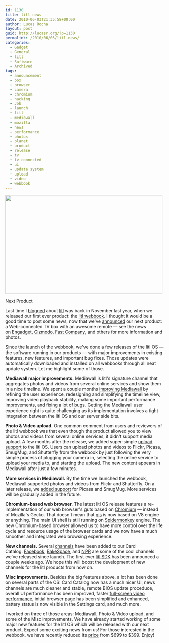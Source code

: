 ```yaml
---
id: 1130
title: litl news
date: 2010-06-03T21:35:58+00:00
author: Lucas Rocha
layout: post
guid: http://lucasr.org/?p=1130
permalink: /2010/06/03/litl-news/
categories:
  - Gadget
  - General
  - litl
  - Software
  - Archived
tags:
  - announcement
  - box
  - browser
  - camera
  - chromium
  - hacking
  - Job
  - launch
  - litl
  - mediawall
  - mozilla
  - news
  - performance
  - photos
  - planet
  - product
  - release
  - tv
  - tv-connected
  - ui
  - update system
  - upload
  - video
  - webbook
---
```

<div id="attachment_1138" style="width: 510px" class="wp-caption alignnone">
  <a href="http://litl.com"><img class="size-full wp-image-1138" src="http://lucasr.org/wp-content/uploads/2010/05/litl-next-thing.jpg" width="500" height="313" /></a>
  <p class="wp-caption-text">
    Next Product
  </p>
</div>

Last time I
[blogged](http://lucasr.org/2009/11/04/litl-webbook-some-technical-comments/)
about [litl](http://litl.com/) was back in November last year, when we released
our first ever product: the [litl
webbook](http://litl.com/easy-to-use/intuitive-interface.htm). I thought it
would be a good time to post some news, now that we've
[announced](http://litl.com/everything-else/press-release.htm?id=588985) our
next product: a Web-connected TV box with an awesome remote — see the news
on [Engadget](http://www.engadget.com/2010/05/13/litl-working-on-a-settop-box-with-smartphone-like-remote-not-sc/),
[Gizmodo](http://gizmodo.com/5538401/a-litl-box-wants-to-turn-your-tv-into-an-actually-good-web-browser),
[Fast
Company](http://www.fastcompany.com/1646754/litl-will-release-tv-internet-product-webbook),
and others for more information and photos.

Since the launch of the webbook, we've done a few releases of the litl OS — the
software running in our products — with major improvements in existing
features, new features, and important bug fixes. Those updates were
automatically downloaded and installed on all webbooks through all neat update
system. Let me highlight some of those.

**Mediawall major improvements.** Mediawall is litl's signature channel that
aggregates photos and videos from several online services and show them in a
nice timeline. We spent a couple months [improving
Mediawall](http://blog.litl.com/2010/03/03/getting-better-all-the-time/) by
refining the user experience, redesigning and simplifying the timeline view,
improving video playback stability, making some important performance
improvements, and fixing a lot of bugs. Getting the Mediawall user
experience right is quite challenging as its implementation involves a
tight integration between the litl OS and our server side bits.

**Photo & Video upload.** One common comment from users and reviewers of the
litl webbook was that even though the product allowed you to view photos and
videos from several online services, it didn't support media upload. A few
months after the release, we added super-simple [upload
support](http://blog.litl.com/2010/04/21/uploading-made-easy-with-litl/) to the
litl OS. Users can upload photos and videos to Flickr, Picasa, SmugMug, and
Shutterfly from the webbook by just following the very simple process of
plugging your camera in, selecting the online service to upload your media to,
and starting the upload. The new content appears in Mediawall after
just a few minutes.

**More services in Mediawall.** By the time we launched the webbook, Mediawall
supported photos and videos from Flickr and Shutterfly. On a later release, we
[added support](http://blog.litl.com/2010/03/03/getting-better-all-the-time/)
for Picasa and SmugMug. More services will be gradually added in the future.

**Chromium-based web browser.** The latest litl OS release features a
re-implementation of our web browser's guts based on
[Chromium](http://www.chromium.org/Home) — instead of Mozilla's Gecko. That
doesn't mean that [gjs](http://live.gnome.org/Gjs) is now based on V8 engine or
anything. The main UI shell is still running on
[Spidermonkey](http://www.mozilla.org/js/spidermonkey/) engine. The new
Chromium-based browser allowed us to have more control over the life cycle and
resource usage of the browser cards and we now have a much smoother and
integrated web browsing experience.

**New channels.** Several [channels](http://devblog.litl.com/?p=14) have been
added to our Card
Catalog. [Facebook](http://blog.litl.com/2009/12/03/introducing-the-new-facebook-status-channel/), [BakeSpace](http://blog.litl.com/2010/02/23/perfect-in-the-kitchen/),
and [NPR](http://blog.litl.com/2010/03/09/listen-up-npr-fans/) are some of the
cool channels we've released since launch. The first ever [litl
SDK](http://blog.litl.com/2010/03/23/litl-webbook-with-big-news/) has been
announced a couple weeks ago. We hope this will boost the development of new
channels for the litl products from now on.

**Misc improvements.** Besides the big features above, a lot has been done on
several parts of the OS: Card Catalog now has a much nicer UI, news channels
are much cleaner and stable, remote BIOS update proceduce, overall UI
performance has been improved, faster [full-screen video
performance](http://blog.litl.com/2009/12/22/a-litl-faster/), initial browser
page has been simplified and enhanced, battery status is now visible in the
Settings card, and much more.

I worked on three of those areas: Mediawall, Photo & Video upload, and some of
the Misc improvements. We have already started working of some major new
features for the litl OS which will be released with our next product. Expect
some exciting news from us! For those interested in the webbook, we have
recently reduced its [price](http://store.litl.com/) from $699 to $399. Enjoy!
